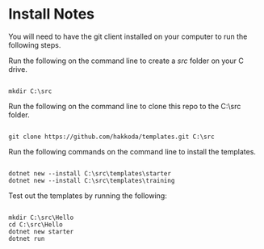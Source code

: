 # Install Notes

You will need to have the git client installed on your computer to run the
following steps.  
 
Run the following on the command line to create a *src* folder on your C drive.  

````

mkdir C:\src

````

Run the following on the command line to clone this repo to the C:\src folder.  

````

git clone https://github.com/hakkoda/templates.git C:\src

````

Run the following commands on the command line to install the templates.  

````

dotnet new --install C:\src\templates\starter
dotnet new --install C:\src\templates\training

````

Test out the templates by running the following:  

````

mkdir C:\src\Hello
cd C:\src\Hello
dotnet new starter
dotnet run

````

